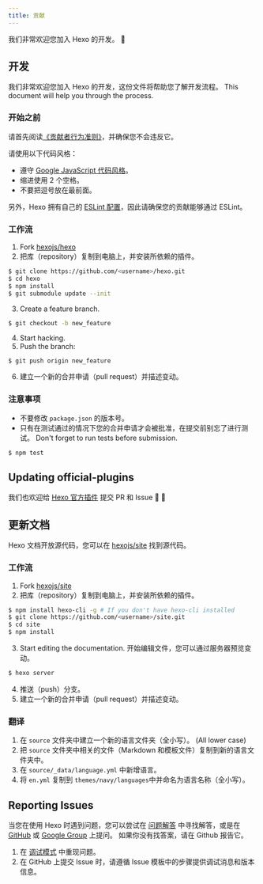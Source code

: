 ```yaml
---
title: 贡献
---
```


我们非常欢迎您加入 Hexo 的开发。 🤗

## 开发

我们非常欢迎您加入 Hexo 的开发，这份文件将帮助您了解开发流程。 This document will help you through the process.

### 开始之前

请首先阅读[《贡献者行为准则》](https://github.com/hexojs/hexo/blob/master/CODE_OF_CONDUCT.md)，并确保您不会违反它。

请使用以下代码风格：

- 遵守 [Google JavaScript 代码风格](https://google.github.io/styleguide/jsguide.html)。
- 缩进使用 2 个空格。
- 不要把逗号放在最前面。

另外，Hexo 拥有自己的 [ESLint 配置](https://github.com/hexojs/eslint-config-hexo)，因此请确保您的贡献能够通过 ESLint。

### 工作流

1. Fork [hexojs/hexo][]
2. 把库（repository）复制到电脑上，并安装所依赖的插件。

```bash
$ git clone https://github.com/<username>/hexo.git
$ cd hexo
$ npm install
$ git submodule update --init
```

3. Create a feature branch.

```bash
$ git checkout -b new_feature
```

4. Start hacking.
5. Push the branch:

```
$ git push origin new_feature
```

6. 建立一个新的合并申请（pull request）并描述变动。

### 注意事项

- 不要修改 `package.json` 的版本号。
- 只有在测试通过的情况下您的合并申请才会被批准，在提交前别忘了进行测试。 Don't forget to run tests before submission.

```bash
$ npm test
```

## Updating official-plugins

我们也欢迎给 [Hexo 官方插件](https://github.com/hexojs) 提交 PR 和 Issue 🤗 🤗

## 更新文档

Hexo 文档开放源代码，您可以在 [hexojs/site][] 找到源代码。

### 工作流

1. Fork [hexojs/site][]
2. 把库（repository）复制到电脑上，并安装所依赖的插件。

```bash
$ npm install hexo-cli -g # If you don't have hexo-cli installed
$ git clone https://github.com/<username>/site.git
$ cd site
$ npm install
```

3. Start editing the documentation. 开始编辑文件，您可以通过服务器预览变动。

```bash
$ hexo server
```

4. 推送（push）分支。
5. 建立一个新的合并申请（pull request）并描述变动。

### 翻译

1. 在 `source` 文件夹中建立一个新的语言文件夹（全小写）。 (All lower case)
2. 把 `source` 文件夹中相关的文件（Markdown 和模板文件）复制到新的语言文件夹中。
3. 在 `source/_data/language.yml` 中新增语言。
4. 将 `en.yml` 复制到 `themes/navy/languages`中并命名为语言名称（全小写）。

## Reporting Issues

当您在使用 Hexo 时遇到问题，您可以尝试在 [问题解答](troubleshooting.html) 中寻找解答，或是在 [GitHub](https://github.com/hexojs/hexo/issues) 或 [Google Group](https://groups.google.com/group/hexo) 上提问。 如果你没有找答案，请在 Github 报告它。

1. 在 [调试模式](commands.html#调试模式) 中重现问题。
2. 在 GitHub 上提交 Issue 时，请遵循 Issue 模板中的步骤提供调试消息和版本信息。

[hexojs/hexo]: https://github.com/hexojs/hexo
[hexojs/site]: https://github.com/hexojs/site
